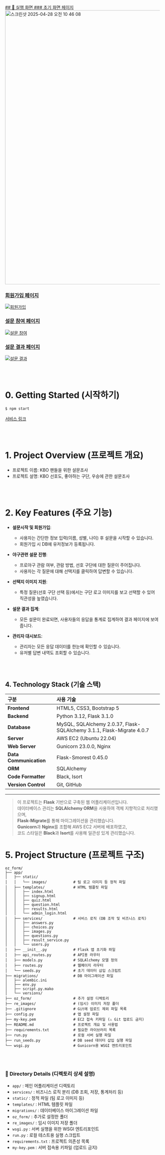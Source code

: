 <a href="https://club-project-one.vercel.app/" target="_blank">
  ## 📸 실행 화면
### 초기 화면 페이지
<img width="888" alt="스크린샷 2025-04-28 오전 10 46 08" src="https://github.com/user-attachments/assets/ce54b510-a243-4467-a48f-b5786e5d002f" />


### 회원가입 페이지
![회원가입](./images/signup.png)


### 설문 참여 페이지
![설문 참여](./images/question.png)

### 설문 결과 페이지
![설문 결과](./images/result.png)



</a>

<br/>
<br/>

# 0. Getting Started (시작하기)
```bash
$ npm start
```
[서비스 링크](http://13.125.52.254/)

<br/>
<br/>

# 1. Project Overview (프로젝트 개요)
- 프로젝트 이름: KBO 팬들을 위한 설문조사
- 프로젝트 설명: KBO 선호도, 좋아하는 구단, 우승에 관한 설문조사

<br/>
<br/>

# 2. Key Features (주요 기능)
- **설문시작 및 회원가입**:
  - 사용자는 간단한 정보 입력(이름, 성별, 나이) 후 설문을 시작할 수 있습니다. 
  - 회원가입 시 DB에 유저정보가 등록됩니다.

- **야구관련 설문 진행**:
  - 프로야구 관람 여부, 관람 방법, 선호 구단에 대한 질문이 주어집니다.
  - 사용자는 각 질문에 대해 선택지를 클릭하여 답변할 수 있습니다.

- **선택지 이미지 지원**:
  - 특정 질문(선호 구단 선택 등)에서는 구단 로고 이미지를 보고 선택할 수 있어 직관성을 높였습니다.

- **설문 결과 집계**:
  - 모든 설문이 완료되면, 사용자들의 응답을 통계로 집계하여 결과 페이지에 보여줍니다.

- **관리자 대시보드**:
  - 관리자는 모든 응답 데이터를 한눈에 확인할 수 있습니다.
  - 유저별 답변 내역도 조회할 수 있습니다.

<br/>
<br/>

## 4. Technology Stack (기술 스택)

| 구분 | 사용 기술 |
|:---|:---|
| **Frontend** | HTML5, CSS3, Bootstrap 5 |
| **Backend** | Python 3.12, Flask 3.1.0 |
| **Database** | MySQL, SQLAlchemy 2.0.37, Flask-SQLAlchemy 3.1.1, Flask-Migrate 4.0.7 |
| **Server** | AWS EC2 (Ubuntu 22.04) |
| **Web Server** | Gunicorn 23.0.0, Nginx |
| **Data Communication** | Flask-Smorest 0.45.0 |
| **ORM** | SQLAlchemy |
| **Code Formatter** | Black, Isort |
| **Version Control** | Git, GitHub |

---

> 이 프로젝트는 **Flask** 기반으로 구축된 웹 어플리케이션입니다.  
> 데이터베이스 관리는 **SQLAlchemy ORM**을 사용하여 객체 지향적으로 처리했으며,  
> **Flask-Migrate**를 통해 마이그레이션을 관리했습니다.  
> **Gunicorn**과 **Nginx**를 조합해 AWS EC2 서버에 배포하였고,  
> 코드 스타일은 **Black**과 **Isort**를 사용해 일관성 있게 관리했습니다.


# 5. Project Structure (프로젝트 구조)
```plaintext
oz_form/
├── app/
│   ├── static/
│   │   └── images/            # 팀 로고 이미지 등 정적 파일
│   ├── templates/             # HTML 템플릿 파일
│   │   ├── index.html
│   │   ├── signup.html
│   │   ├── quiz.html
│   │   ├── question.html
│   │   ├── results.html
│   │   └── admin_login.html
│   ├── services/              # 서비스 로직 (DB 조작 및 비즈니스 로직)
│   │   ├── answers.py
│   │   ├── choices.py
│   │   ├── images.py
│   │   ├── questions.py
│   │   ├── result_service.py
│   │   └── users.py
│   ├── __init__.py            # Flask 앱 초기화 파일
│   ├── api_routes.py          # API용 라우터
│   ├── models.py              # SQLAlchemy 모델 정의
│   ├── routes.py              # 웹페이지 라우터
│   └── seeds.py               # 초기 데이터 삽입 스크립트
├── migrations/                # DB 마이그레이션 파일
│   ├── alembic.ini
│   ├── env.py
│   ├── script.py.mako
│   └── versions/
├── oz_form/                   # 추가 설정 디렉토리
├── re_images/                 # (임시) 이미지 저장 폴더
├── .gitignore                 # Git에 업로드 제외 파일 목록
├── config.py                  # 앱 설정 파일
├── my-key.pem                 # EC2 접속 키파일 (⚠️ Git 업로드 금지)
├── README.md                  # 프로젝트 개요 및 사용법
├── requirements.txt           # 필요한 라이브러리 목록
├── run.py                     # 로컬 서버 실행 파일
├── run_seeds.py               # DB seed 데이터 삽입 실행 파일
└── wsgi.py                    # Gunicorn용 WSGI 엔트리포인트

```

<br/>
<br/>

### 📁 Directory Details (디렉토리 상세 설명)

- `app/` : 메인 어플리케이션 디렉토리
- `services/` : 비즈니스 로직 분리 (DB 조회, 저장, 통계처리 등)
- `static/` : 정적 파일 (팀 로고 이미지 등)
- `templates/` : HTML 템플릿 파일
- `migrations/` : 데이터베이스 마이그레이션 파일
- `oz_form/` : 추가로 설정한 폴더
- `re_images/` : 임시 이미지 저장 폴더
- `wsgi.py` : 서버 실행을 위한 WSGI 엔트리포인트
- `run.py` : 로컬 테스트용 실행 스크립트
- `requirements.txt` : 프로젝트 의존성 목록
- `my-key.pem` : 서버 접속용 키파일 (업로드 금지)
